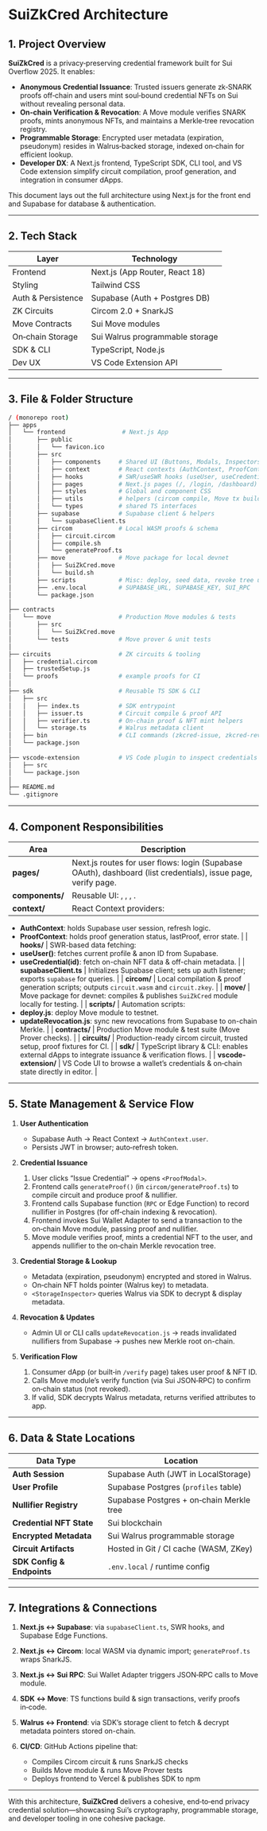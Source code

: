 # SuiZkCred Architecture

## 1. Project Overview

**SuiZkCred** is a privacy‑preserving credential framework built for Sui Overflow 2025. It enables:

* **Anonymous Credential Issuance**: Trusted issuers generate zk‑SNARK proofs off‑chain and users mint soul‑bound credential NFTs on Sui without revealing personal data.
* **On‑chain Verification & Revocation**: A Move module verifies SNARK proofs, mints anonymous NFTs, and maintains a Merkle‑tree revocation registry.
* **Programmable Storage**: Encrypted user metadata (expiration, pseudonym) resides in Walrus‑backed storage, indexed on‑chain for efficient lookup.
* **Developer DX**: A Next.js frontend, TypeScript SDK, CLI tool, and VS Code extension simplify circuit compilation, proof generation, and integration in consumer dApps.

This document lays out the full architecture using Next.js for the front end and Supabase for database & authentication.

---

## 2. Tech Stack

| Layer              | Technology                      |
| ------------------ | ------------------------------- |
| Frontend           | Next.js (App Router, React 18)  |
| Styling            | Tailwind CSS                    |
| Auth & Persistence | Supabase (Auth + Postgres DB)   |
| ZK Circuits        | Circom 2.0 + SnarkJS            |
| Move Contracts     | Sui Move modules                |
| On‑chain Storage   | Sui Walrus programmable storage |
| SDK & CLI          | TypeScript, Node.js             |
| Dev UX             | VS Code Extension API           |

---

## 3. File & Folder Structure

```bash
/ (monorepo root)
├── apps
│   └── frontend                # Next.js App
│       ├── public             
│       │   └── favicon.ico    
│       ├── src
│       │   ├── components     # Shared UI (Buttons, Modals, Inspectors)
│       │   ├── context        # React contexts (AuthContext, ProofContext)
│       │   ├── hooks          # SWR/useSWR hooks (useUser, useCredential)
│       │   ├── pages          # Next.js pages (/, /login, /dashboard)
│       │   ├── styles         # Global and component CSS
│       │   ├── utils          # helpers (circom compile, Move tx builders)
│       │   └── types          # shared TS interfaces
│       ├── supabase           # Supabase client & helpers
│       │   └── supabaseClient.ts
│       ├── circom             # Local WASM proofs & schema
│       │   ├── circuit.circom
│       │   ├── compile.sh
│       │   └── generateProof.ts
│       ├── move               # Move package for local devnet
│       │   ├── SuiZkCred.move
│       │   └── build.sh
│       ├── scripts            # Misc: deploy, seed data, revoke tree updater
│       ├── .env.local         # SUPABASE_URL, SUPABASE_KEY, SUI_RPC
│       └── package.json
│
├── contracts
│   └── move                   # Production Move modules & tests
│       ├── src
│       │   └── SuiZkCred.move
│       └── tests              # Move prover & unit tests
│
├── circuits                   # ZK circuits & tooling
│   ├── credential.circom
│   ├── trustedSetup.js
│   └── proofs                 # example proofs for CI
│
├── sdk                        # Reusable TS SDK & CLI
│   ├── src
│   │   ├── index.ts           # SDK entrypoint
│   │   ├── issuer.ts          # Circuit compile & proof API
│   │   ├── verifier.ts        # On‑chain proof & NFT mint helpers
│   │   └── storage.ts         # Walrus metadata client
│   ├── bin                    # CLI commands (zkcred-issue, zkcred-revoke)
│   └── package.json
│
├── vscode-extension           # VS Code plugin to inspect credentials
│   ├── src
│   └── package.json
│
├── README.md
└── .gitignore
```

---

## 4. Component Responsibilities

| Area            | Description                                                                                                   |
| --------------- | ------------------------------------------------------------------------------------------------------------- |
| **pages/**      | Next.js routes for user flows: login (Supabase OAuth), dashboard (list credentials), issue page, verify page. |
| **components/** | Reusable UI: <CredentialCard>, <ProofModal>, <StorageInspector>, <NetworkSwitcher>.                           |
| **context/**    | React Context providers:                                                                                      |

* **AuthContext**: holds Supabase user session, refresh logic.
* **ProofContext**: holds proof generation status, lastProof, error state.  |
  \| **hooks/**              | SWR-based data fetching:
* **useUser()**: fetches current profile & anon ID from Supabase.
* **useCredential(id)**: fetch on-chain NFT data & off-chain metadata.  |
  \| **supabaseClient.ts**   | Initializes Supabase client; sets up auth listener; exports `supabase` for queries.             |
  \| **circom/**             | Local compilation & proof generation scripts; outputs `circuit.wasm` and `circuit.zkey`.        |
  \| **move/**               | Move package for devnet: compiles & publishes `SuiZkCred` module locally for testing.          |
  \| **scripts/**            | Automation scripts:
* **deploy.js**: deploy Move module to testnet.
* **updateRevocation.js**: sync new revocations from Supabase to on-chain Merkle.  |
  \| **contracts/**          | Production Move module & test suite (Move Prover checks).                                       |
  \| **circuits/**           | Production-ready circom circuit, trusted setup, proof fixtures for CI.                          |
  \| **sdk/**                | TypeScript library & CLI: enables external dApps to integrate issuance & verification flows.    |
  \| **vscode-extension/**   | VS Code UI to browse a wallet’s credentials & on‑chain state directly in editor.              |

---

## 5. State Management & Service Flow

1. **User Authentication**

   * Supabase Auth → React Context → `AuthContext.user`.
   * Persists JWT in browser; auto‑refresh token.

2. **Credential Issuance**

   1. User clicks “Issue Credential” → opens `<ProofModal>`.
   2. Frontend calls `generateProof()` (in `circom/generateProof.ts`) to compile circuit and produce proof & nullifier.
   3. Frontend calls Supabase function (`RPC` or Edge Function) to record nullifier in Postgres (for off‑chain indexing & revocation).
   4. Frontend invokes Sui Wallet Adapter to send a transaction to the on‑chain Move module, passing proof and nullifier.
   5. Move module verifies proof, mints a credential NFT to the user, and appends nullifier to the on‑chain Merkle revocation tree.

3. **Credential Storage & Lookup**

   * Metadata (expiration, pseudonym) encrypted and stored in Walrus.
   * On‑chain NFT holds pointer (Walrus key) to metadata.
   * `<StorageInspector>` queries Walrus via SDK to decrypt & display metadata.

4. **Revocation & Updates**

   * Admin UI or CLI calls `updateRevocation.js` → reads invalidated nullifiers from Supabase → pushes new Merkle root on-chain.

5. **Verification Flow**

   1. Consumer dApp (or built‑in `/verify` page) takes user proof & NFT ID.
   2. Calls Move module’s verify function (via Sui JSON‑RPC) to confirm on‑chain status (not revoked).
   3. If valid, SDK decrypts Walrus metadata, returns verified attributes to app.

---

## 6. Data & State Locations

| Data Type                  | Location                                 |
| -------------------------- | ---------------------------------------- |
| **Auth Session**           | Supabase Auth (JWT in LocalStorage)      |
| **User Profile**           | Supabase Postgres (`profiles` table)     |
| **Nullifier Registry**     | Supabase Postgres + on‑chain Merkle tree |
| **Credential NFT State**   | Sui blockchain                           |
| **Encrypted Metadata**     | Sui Walrus programmable storage          |
| **Circuit Artifacts**      | Hosted in Git / CI cache (WASM, ZKey)    |
| **SDK Config & Endpoints** | `.env.local` / runtime config            |

---

## 7. Integrations & Connections

1. **Next.js ↔ Supabase**: via `supabaseClient.ts`, SWR hooks, and Supabase Edge Functions.
2. **Next.js ↔ Circom**: local WASM via dynamic import; `generateProof.ts` wraps SnarkJS.
3. **Next.js ↔ Sui RPC**: Sui Wallet Adapter triggers JSON‑RPC calls to Move module.
4. **SDK ↔ Move**: TS functions build & sign transactions, verify proofs in‑code.
5. **Walrus ↔ Frontend**: via SDK’s storage client to fetch & decrypt metadata pointers stored on-chain.
6. **CI/CD**: GitHub Actions pipeline that:

   * Compiles Circom circuit & runs SnarkJS checks
   * Builds Move module & runs Move Prover tests
   * Deploys frontend to Vercel & publishes SDK to npm

---

With this architecture, **SuiZkCred** delivers a cohesive, end‑to‑end privacy credential solution—showcasing Sui’s cryptography, programmable storage, and developer tooling in one cohesive package.
